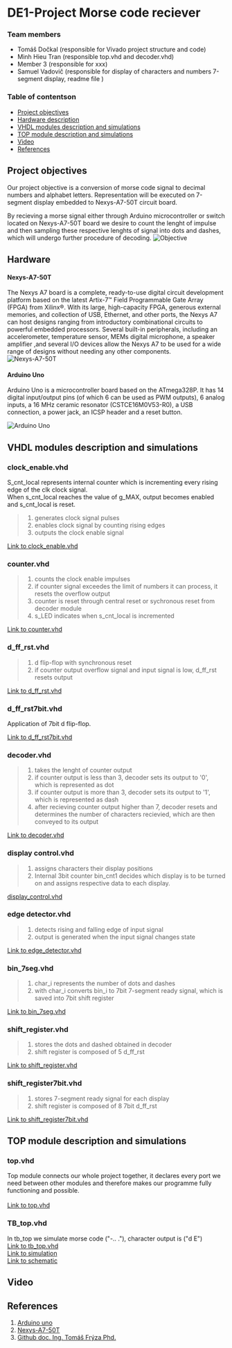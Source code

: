 # DE1-Project Morse code reciever 

### Team members

* Tomáš Dočkal (responsible for Vivado project structure and code)
* Minh Hieu Tran (responsible top.vhd and decoder.vhd)
* Member 3 (responsible for xxx)
* Samuel Vadovič (responsible for display of characters and numbers 7-segment display, readme file )

### Table of contentson 

* [Project objectives](#objectives)
* [Hardware description](#hardware)
* [VHDL modules description and simulations](#modules)
* [TOP module description and simulations](#top) 
* [Video](#video)
* [References](#references)

<a name="objectives"></a>

## Project objectives

Our project objective is a conversion of morse code signal to decimal numbers and alphabet letters. Representation will be executed on 7-segment display embedded to Nexys-A7-50T circuit board. <br>

By recieving a morse signal either through Arduino microcontroller or switch located on Nexys-A7-50T board we desire to count the lenght of impulse
and then sampling these respective lenghts of signal into dots and dashes, which will undergo further procedure of decoding. 
![Objective](https://github.com/xDocka15/DE1_Projekt/blob/main/ProjectImages/ObjectiveIMG1.png)


<a name="hardware"></a>

## Hardware  
#### Nexys-A7-50T

The Nexys A7 board is a complete, ready-to-use digital circuit development platform 
based on the latest Artix-7™ Field Programmable Gate Array (FPGA) from Xilinx®. 
With its large, high-capacity FPGA, generous external memories, and collection of 
USB, Ethernet, and other ports, the Nexys A7 can host designs ranging from introductory combinational circuits to powerful embedded processors. 
Several built-in peripherals, including an accelerometer, temperature sensor, MEMs digital microphone, a speaker amplifier
,and several I/O devices allow the Nexys A7 to be used for a wide range of designs without needing any other components.
<br>
![Nexys-A7-50T](https://github.com/xDocka15/DE1_Projekt/blob/main/ProjectImages/NexysA750T.png)<br>
#### Arduino Uno
Arduino Uno is a microcontroller board based on the ATmega328P. 
It has 14 digital input/output pins (of which 6 can be used as PWM outputs), 6 analog inputs, a 16 MHz ceramic resonator (CSTCE16M0V53-R0), 
a USB connection, a power jack, an ICSP header and a reset button.

![Arduino Uno](https://github.com/xDocka15/DE1_Projekt/blob/main/ProjectImages/ArduinoUnoFF.png)<br>



<a name="modules"></a>


## VHDL modules description and simulations

### clock_enable.vhd
S_cnt_local represents internal counter which is incrementing every rising edge of the clk clock signal. <br> When s_cnt_local reaches the value of g_MAX, output becomes enabled and s_cnt_local is reset.
 > 1. generates clock signal pulses
 > 2. enables clock signal by counting rising edges
 > 3. outputs the clock enable signal <br>



[Link to clock_enable.vhd](https://github.com/xDocka15/DE1_Projekt/blob/main/ProjectDSTB/clock_enable.vhd)
### counter.vhd 
>  1. counts the clock enable impulses
>  2. if counter signal exceedes the limit of numbers it can process, it resets the overflow output
>  3. counter is reset through central reset or sychronous reset from decoder module
>  4. s_LED indicates when s_cnt_local is incremented
  
[Link to counter.vhd](https://github.com/xDocka15/DE1_Projekt/blob/main/ProjectDSTB/counter.vhd)
### d_ff_rst.vhd
  >1. d flip-flop with synchronous reset  
  >2. if counter output overflow signal and input signal is low, d_ff_rst resets output 
 
  
  
[Link to d_ff_rst.vhd](https://github.com/xDocka15/DE1_Projekt/blob/main/ProjectDSTB/d_ff_rst.vhd)
### d_ff_rst7bit.vhd
Application of 7bit d flip-flop.
  
[Link to d_ff_rst7bit.vhd](https://github.com/xDocka15/DE1_Projekt/blob/main/ProjectDSTB/d_ff_rst7bit.vhd)
### decoder.vhd
  >1. takes the lenght of counter output 
  >2. if counter output is less than 3, decoder sets its output to '0', which is represented as dot
  >3. if counter output is more than 3, decoder sets its output to '1', which is represented as dash
  >4. after recieving counter output higher than 7, decoder resets and determines the number of characters recievied, which are then conveyed to its output
  
[Link to decoder.vhd](https://github.com/xDocka15/DE1_Projekt/blob/main/ProjectDSTB/decoder.vhd)
### display control.vhd
  >1. assigns characters their display positions
  >2. Internal 3bit counter bin_cnt1 decides which display is to be turned on and assigns respective data to each display.
  
  
[display_control.vhd](https://github.com/VadovicSamuel/Digital-Electronics-1/blob/main/ProjectDS/display_control.vhd)
### edge detector.vhd
  >1. detects rising and falling edge of input signal
  >2. output is generated when the input signal changes state
 
  
[Link to edge_detector.vhd](https://github.com/xDocka15/DE1_Projekt/blob/main/ProjectDSTB/edge_detector.vhd)
### bin_7seg.vhd
  >1. char_i represents the number of dots and dashes
  >2. with char_i converts bin_i to 7bit 7-segment ready signal, which is saved into 7bit shift register
 
  
[Link to bin_7seg.vhd](https://github.com/xDocka15/DE1_Projekt/blob/main/ProjectDSTB/bin_7seg.vhd)
### shift_register.vhd
  >1. stores the dots and dashed obtained in decoder
  >2. shift register is composed of 5 d_ff_rst

  
[Link to shift_register.vhd](https://github.com/xDocka15/DE1_Projekt/blob/main/ProjectDSTB/shift_register.vhd)
### shift_register7bit.vhd
  >1. stores 7-segment ready signal for each display
  >2. shift register is composed of 8 7bit d_ff_rst 
 
 
[Link to shift_register7bit.vhd](https://github.com/xDocka15/DE1_Projekt/blob/main/ProjectDSTB/shift_register7bit.vhd)
<a name="top"></a>

## TOP module description and simulations

### top.vhd

Top module connects our whole project together, it declares every port we need between other modules and therefore makes our programme fully functioning and possible.<br>
<br/>
[Link to top.vhd](https://github.com/xDocka15/DE1_Projekt/blob/main/ProjectDSTB/top.vhd)
### TB_top.vhd
In tb_top we simulate morse code  ("-.. ."), character output is ("d E")  
[Link to tb_top.vhd](https://github.com/xDocka15/DE1_Projekt/blob/main/ProjectDSTB/tb_top.vhd) <br>
[Link to simulation](https://github.com/xDocka15/DE1_Projekt/blob/main/ProjectImages/simulation.png)<br>
[Link to schematic](https://github.com/xDocka15/DE1_Projekt/blob/main/ProjectImages/schema.png)

<a name="video"></a>
## Video



<a name="references"></a>

## References

1. [Arduino uno](https://www.arduino.cc/en/main/arduinoBoardUno)
2. [Nexys-A7-50T](https://www.xilinx.com/products/boards-and-kits/1-zywan9.html)
3. [Github doc. Ing. Tomáš Frýza Phd.](https://github.com/tomas-fryza/digital-electronics-1)

